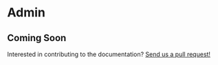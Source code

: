 # Admin

## Coming Soon
Interested in contributing to the documentation? [Send us a pull request!](https://github.com/portonefive/larapress-docs)